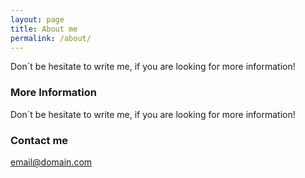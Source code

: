 ```yaml
---
layout: page
title: About me
permalink: /about/
---
```


Don´t be hesitate to write me, if you are looking for more information!

### More Information

Don´t be hesitate to write me, if you are looking for more information!

### Contact me

[email@domain.com](mailto:julianrodvac@gmail.com)
